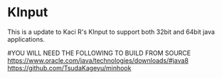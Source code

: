 # KInput
This is a update to Kaci R's KInput to support both 32bit and 64bit java applications. 

#YOU WILL NEED THE FOLLOWING TO BUILD FROM SOURCE
https://www.oracle.com/java/technologies/downloads/#java8
https://github.com/TsudaKageyu/minhook
